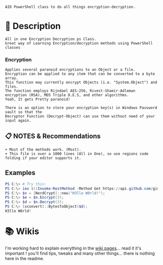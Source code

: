 
    AIO PowerShell class to do all things encryption-decryption.
    
# 📖 Description

    All in one Encryption Decryption ps Class.
    Great way of Learning Encryption/decryption methods using PowerShell classes
    
### Encryption 

    Applies several paranoid encryptions to an Object or a file.
    Encryption can be applied to any item that can be converted to a byte array.
    This function may currently encrypt Objects (i.e. "System.Object") and files.
    The function employs Rijndael AES-256, Rivest-Shamir-Adleman encryption (RSA), MD5 Triple D.E.S, and other algorithms.
    Yeah, It gets Pretty paranoid!

    There is an option to store your encryption key(s) in Windows Password vault so that the
    Decryptor Function (Decrypt-Object) can use them without need of your input again.
        
## 📋 NOTES & Recommendations

    + Most of the methods work. (Most).
    + This file is over a 1000 lines (All in One), so use regions code folding if your editor supports it.
    
## Examples
    
```Powershell
PS C:\> # Try this:
PS C:\> iex $((Invoke-RestMethod -Method Get https://api.github.com/gists/217860de99e8ddb89a8820add6f6980f).files.'Nerdcrypt.ps1'.content)
PS C:\> $n = [NerdCrypt]::new("H3llo W0rld!");
PS C:\> $e = $n.Encrypt(3);
PS C:\> $d = $n.Decrypt(3);
PS C:\> [xconvert]::BytesToObject($d);
H3llo W0rld!
```

# 📚 Wikis

I'm working hard to explain everything in the [wiki pages](https://github.com/alainQtec/NerdCrypt/wiki)... read it it's important ! you'll find tips, tweaks and many other things... there is nothing here in the readme.

